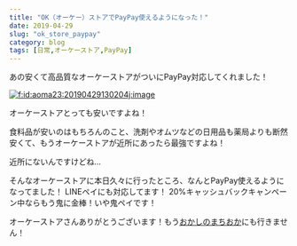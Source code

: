 ```yaml
---
title: "OK（オーケー）ストアでPayPay使えるようになった！"
date: 2019-04-29
slug: "ok_store_paypay"
category: blog
tags: [日常,オーケーストア,PayPay]
---
```

<p>あの安くて高品質なオーケーストアがついにPayPay対応してくれました！</p>

<p><span itemscope itemtype="http://schema.org/Photograph"><a href="http://f.hatena.ne.jp/aoma23/20190429130204" class="hatena-fotolife" itemprop="url"><img src="https://cdn-ak.f.st-hatena.com/images/fotolife/a/aoma23/20190429/20190429130204.jpg" alt="f:id:aoma23:20190429130204j:image" title="f:id:aoma23:20190429130204j:image" class="hatena-fotolife" itemprop="image"></a></span></p>

<p>オーケーストアとっても安いですよね！</p>

<p>食料品が安いのはもちろんのこと、洗剤やオムツなどの日用品も薬局よりも断然安くて、もうオーケーストアが近所にあったら最強ですよね！</p>

<p>近所にないんですけどね...</p>

<p>そんなオーケーストアに本日久々に行ったところ、なんとPayPay使えるようになってました！
LINEペイにも対応してます！
20%キャッシュバックキャンペーン中ならもう鬼に金棒！いや鬼ペイです！</p>

<p>オーケーストアさんありがとうございます！もう<a class="keyword" href="http://d.hatena.ne.jp/keyword/%A4%AA%A4%AB%A4%B7%A4%CE%A4%DE%A4%C1%A4%AA%A4%AB">おかしのまちおか</a>にも行きません！</p>


